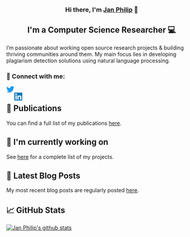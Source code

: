 <h3 align="center">
Hi there, I'm <a href="https://www.jpwahle.com/" target="_blank" rel="noreferrer">Jan Philip</a> 👋
</h3>

<h2 align="center">
I'm a Computer Science Researcher 💻
</h2> 

I’m passionate about working open source research projects & building thriving communities around them. My main focus lies in developing plagiarism detection solutions using natural language processing.

### 🤝 Connect with me:

<a href="https://twitter.com/jpwahle"><img align="left" src="https://raw.githubusercontent.com/jpwahle/jpwahle/main/images/twitter.svg" alt="Jan Philip Wahle | Medium" width="21px"/></a>
</br>
<a href="https://www.linkedin.com/in/jan-philip-wahle/"><img align="left" src="https://raw.githubusercontent.com/jpwahle/jpwahle/main/images/linkedin.svg" alt="Jan Philip Wahle | LinkedIn" width="21px"/></a>


## 📖 Publications

You can find a full list of my publications [here](https://scholar.google.de/citations?user=MI0C9mAAAAAJ).

## 🔭 I'm currently working on

See [here](https://jpwahle.com/projects) for a complete list of my projects.

## 📝 Latest Blog Posts

My most recent blog posts are regularly posted [here](https://jpwahle.com/writing).

## 📈 GitHub Stats 

[![Jan Philip's github stats](https://github-readme-stats.vercel.app/api?username=jpwahle)](https://github.com/jpwahle)
